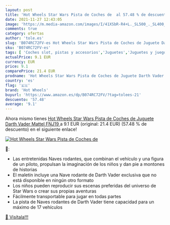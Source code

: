 ```yaml
---
layout: post
title: 'Hot Wheels Star Wars Pista de Coches de  al 57.48 % de descuento'
date: 2021-11-27 12:43:05
image: 'https://m.media-amazon.com/images/I/41XSbR-R4+L._SL500_._SL400_.jpg'
comments: true
category: ofertas
author: 'tole.es'
slug: 'B074RC72FV-es Hot Wheels Star Wars Pista de Coches de Juguete Darth...'
sku: 'B074RC72FV-es'
tags: [ 'Coches slot, pistas y accesorios','Juguetes','Juguetes y juegos','Muñecos y figuras','Pistas slot','Vehículos de juguete para niños','hot wheels','mattel', ]
actualPrice: 9.1 EUR
currency: EUR
price: 9.1
comparePrice: 21.4 EUR
prodname: 'Hot Wheels Star Wars Pista de Coches de Juguete Darth Vader  Mattel FNJ19 '
country: 'es'
flag: '🇪🇸'
brand: 'Hot Wheels'
buyurl: 'https://www.amazon.es/dp/B074RC72FV/?tag=tolees-21'
descuento: '57.48'
average: '9.1'
---
```


Ahora mismo tienes [Hot Wheels Star Wars Pista de Coches de Juguete Darth Vader  Mattel FNJ19 ](https://www.amazon.es/dp/B074RC72FV/?tag=tolees-21) a 9.1 EUR (original: 21.4 EUR) (57.48 %  de descuento) en el siguiente enlace!

[![Hot Wheels Star Wars Pista de Coches de ](https://m.media-amazon.com/images/I/41XSbR-R4+L._SL500_._SL400_.jpg)](https://www.amazon.es/dp/B074RC72FV/?tag=tolees-21)

🔎:

- Las entretenidas Naves rodantes, que combinan el vehículo y una figura de un piloto, propulsan la imaginación de los niños y dan pie a montones de historias
- El maletín incluye una Nave rodante de Darth Vader exclusiva que no está disponible en ningún otro formato
- Los niños pueden reproducir sus escenas preferidas del universo de Star Wars o crear sus propias aventuras
- Fácilmente transportable para jugar en todas partes
- La pista de Naves rodantes de Darth Vader tiene capacidad para un máximo de 17 vehículos

[🛒 Visítala!!!](https://www.amazon.es/dp/B074RC72FV/?tag=tolees-21)
